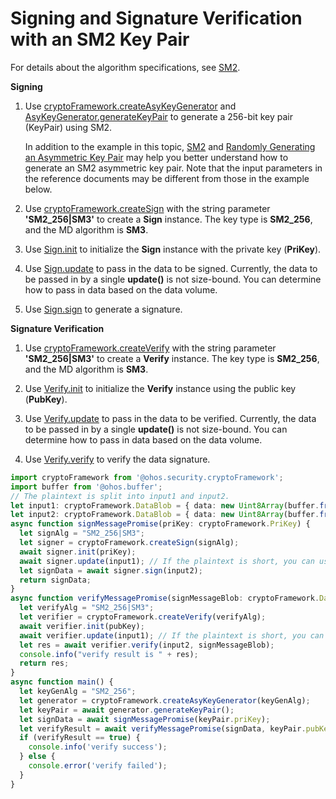 # Signing and Signature Verification with an SM2 Key Pair


For details about the algorithm specifications, see [SM2](crypto-sign-sig-verify-overview.md#sm2).


**Signing**


1. Use [cryptoFramework.createAsyKeyGenerator](../../reference/apis/js-apis-cryptoFramework.md#cryptoframeworkcreateasykeygenerator) and [AsyKeyGenerator.generateKeyPair](../../reference/apis/js-apis-cryptoFramework.md#generatekeypair-1) to generate a 256-bit key pair (KeyPair) using SM2.
   
   In addition to the example in this topic, [SM2](crypto-asym-key-generation-conversion-spec.md#sm2) and [Randomly Generating an Asymmetric Key Pair](crypto-generate-asym-key-pair-randomly.md) may help you better understand how to generate an SM2 asymmetric key pair. Note that the input parameters in the reference documents may be different from those in the example below.

2. Use [cryptoFramework.createSign](../../reference/apis/js-apis-cryptoFramework.md#cryptoframeworkcreatesign) with the string parameter **'SM2_256|SM3'** to create a **Sign** instance. The key type is **SM2_256**, and the MD algorithm is **SM3**.

3. Use [Sign.init](../../reference/apis/js-apis-cryptoFramework.md#init-3) to initialize the **Sign** instance with the private key (**PriKey**).

4. Use [Sign.update](../../reference/apis/js-apis-cryptoFramework.md#update-3) to pass in the data to be signed.
   Currently, the data to be passed in by a single **update()** is not size-bound. You can determine how to pass in data based on the data volume.

5. Use [Sign.sign](../../reference/apis/js-apis-cryptoFramework.md#sign-2) to generate a signature.


**Signature Verification**


1. Use [cryptoFramework.createVerify](../../reference/apis/js-apis-cryptoFramework.md#cryptoframeworkcreateverify) with the string parameter **'SM2_256|SM3'** to create a **Verify** instance. The key type is **SM2_256**, and the MD algorithm is **SM3**.

2. Use [Verify.init](../../reference/apis/js-apis-cryptoFramework.md#init-5) to initialize the **Verify** instance using the public key (**PubKey**).

3. Use [Verify.update](../../reference/apis/js-apis-cryptoFramework.md#update-5) to pass in the data to be verified.
   Currently, the data to be passed in by a single **update()** is not size-bound. You can determine how to pass in data based on the data volume.

4. Use [Verify.verify](../../reference/apis/js-apis-cryptoFramework.md#verify-2) to verify the data signature.


```ts
import cryptoFramework from '@ohos.security.cryptoFramework';
import buffer from '@ohos.buffer';
// The plaintext is split into input1 and input2.
let input1: cryptoFramework.DataBlob = { data: new Uint8Array(buffer.from("This is Sign test plan1", 'utf-8').buffer) };
let input2: cryptoFramework.DataBlob = { data: new Uint8Array(buffer.from("This is Sign test plan2", 'utf-8').buffer) };
async function signMessagePromise(priKey: cryptoFramework.PriKey) {
  let signAlg = "SM2_256|SM3";
  let signer = cryptoFramework.createSign(signAlg);
  await signer.init(priKey);
  await signer.update(input1); // If the plaintext is short, you can use sign() to pass in the full data at a time.
  let signData = await signer.sign(input2);
  return signData;
}
async function verifyMessagePromise(signMessageBlob: cryptoFramework.DataBlob, pubKey: cryptoFramework.PubKey) {
  let verifyAlg = "SM2_256|SM3";
  let verifier = cryptoFramework.createVerify(verifyAlg);
  await verifier.init(pubKey);
  await verifier.update(input1); // If the plaintext is short, you can use verify() to pass in the full data at a time.
  let res = await verifier.verify(input2, signMessageBlob);
  console.info("verify result is " + res);
  return res;
}
async function main() {
  let keyGenAlg = "SM2_256";
  let generator = cryptoFramework.createAsyKeyGenerator(keyGenAlg);
  let keyPair = await generator.generateKeyPair();
  let signData = await signMessagePromise(keyPair.priKey);
  let verifyResult = await verifyMessagePromise(signData, keyPair.pubKey);
  if (verifyResult == true) {
    console.info('verify success');
  } else {
    console.error('verify failed');
  }
}
```
